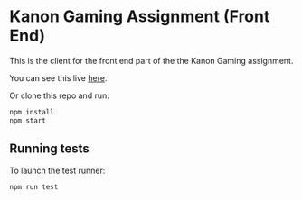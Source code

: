 # Kanon Gaming Assignment (Front End)

This is the client for the front end part of the the Kanon Gaming assignment.

You can see this live [here](https://redux.js.org/).

Or clone this repo and run:

```bash
npm install
npm start
```

## Running tests

To launch the test runner:

```bash
npm run test
```
